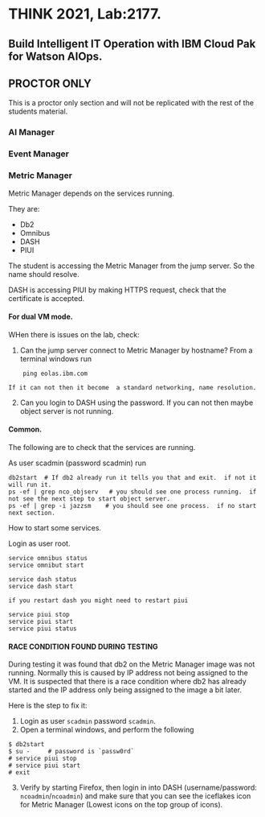 # THINK 2021, Lab:2177.

## Build Intelligent IT Operation with IBM Cloud Pak for Watson AIOps.

## PROCTOR ONLY

This is a proctor only section and will not be replicated with the rest of the students material.


### AI Manager

### Event Manager

### Metric Manager

Metric Manager depends on the services running.

They are:
- Db2
- Omnibus
- DASH
- PIUI 

The student is accessing the Metric Manager from the jump server. So the name should resolve.

DASH is accessing PIUI by making HTTPS request, check that the certificate is accepted.


#### For dual VM mode.

WHen there is issues on the lab, check:
1. Can the jump server connect to Metric Manager by hostname?
   From a terminal windows run

```
    ping eolas.ibm.com
```
    If it can not then it become  a standard networking, name resolution.

2.  Can you login to DASH using the password.  If you can not then maybe object server is not running.     

#### Common.

The following are to check that the services are running.

As user scadmin (password scadmin) run
```
db2start  # If db2 already run it tells you that and exit.  if not it will run it.
ps -ef | grep nco_objserv   # you should see one process running.  if not see the next step to start object server.
ps -ef | grep -i jazzsm    # you should see one process.  if no start next section.
```

How to start some services.

Login as user root.

```
service omnibus status    
service omnibut start
```

```
service dash status
service dash start
```

```
if you restart dash you might need to restart piui

service piui stop
service piui start
service piui status
```

####  RACE CONDITION FOUND DURING TESTING
During testing it was found that db2 on the Metric Manager image was not running.
Normally this is caused by IP address not being assigned to the VM.
It is suspected that there is a race condition where db2 has already started and the IP address only being assigned to the image a bit later.

Here is the step to fix it:
1. Login as user `scadmin` password `scadmin`.
2. Open a terminal windows, and perform the following

```
$ db2start
$ su -     # password is `passw0rd`
# service piui stop
# service piui start
# exit
```

3. Verify by starting Firefox, then login in into DASH (username/password: `ncoadmin`/`ncoadmin`) and make sure that you can see the iceflakes icon for Metric Manager (Lowest icons on the top group of icons).